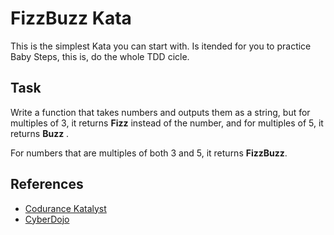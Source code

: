 # FizzBuzz Kata

This is the simplest Kata you can start with.
Is itended for you to practice Baby Steps, this is, do the whole TDD cicle.

## Task
Write a function that takes numbers and outputs them as a string,
 but for multiples of 3, it returns __Fizz__ instead of the number, 
 and for multiples of 5, it returns __Buzz__ . 
 
 For numbers that are multiples of both 3 and 5, it returns __FizzBuzz__.
 
 ## References
- [Codurance Katalyst](https://katalyst.codurance.com/fizzbuzz)
- [CyberDojo](https://www.cyber-dojo.org/)
 